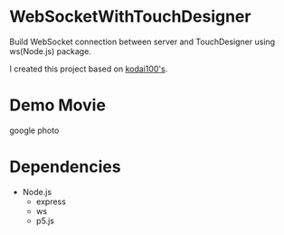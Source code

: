 # WebSocketWithTouchDesigner
Build WebSocket connection between server and TouchDesigner using ws(Node.js) package.

I created this project based on [kodai100's](https://github.com/kodai100/WebSocketWithTouchDesigner-WS).

# Demo Movie
<a src="https://photos.app.goo.gl/qm9fKmqzGSKNMfWE6">google photo
</a>

# Dependencies
- Node.js
  - express
  - ws
  - p5.js
